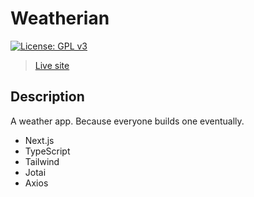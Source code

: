 # Weatherian

[![License: GPL v3](https://img.shields.io/badge/License-GPLv3-blue.svg)](https://www.gnu.org/licenses/gpl-3.0)

> [Live site](https://weatherian.vercel.app/)

## Description

A weather app. Because everyone builds one eventually.

* Next.js
* TypeScript
* Tailwind
* Jotai
* Axios
